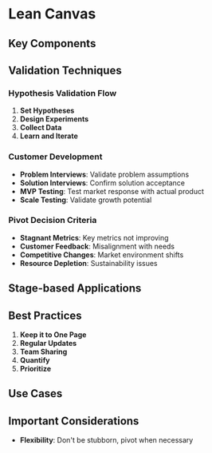 # Lean Canvas

## Key Components

## Validation Techniques

### Hypothesis Validation Flow
1. **Set Hypotheses**
2. **Design Experiments**
3. **Collect Data**
4. **Learn and Iterate**

### Customer Development
- **Problem Interviews**: Validate problem assumptions
- **Solution Interviews**: Confirm solution acceptance
- **MVP Testing**: Test market response with actual product
- **Scale Testing**: Validate growth potential

### Pivot Decision Criteria
- **Stagnant Metrics**: Key metrics not improving
- **Customer Feedback**: Misalignment with needs
- **Competitive Changes**: Market environment shifts
- **Resource Depletion**: Sustainability issues

## Stage-based Applications

## Best Practices
1. **Keep it to One Page**
2. **Regular Updates**
3. **Team Sharing**
4. **Quantify**
5. **Prioritize**

## Use Cases

## Important Considerations
- **Flexibility**: Don't be stubborn, pivot when necessary